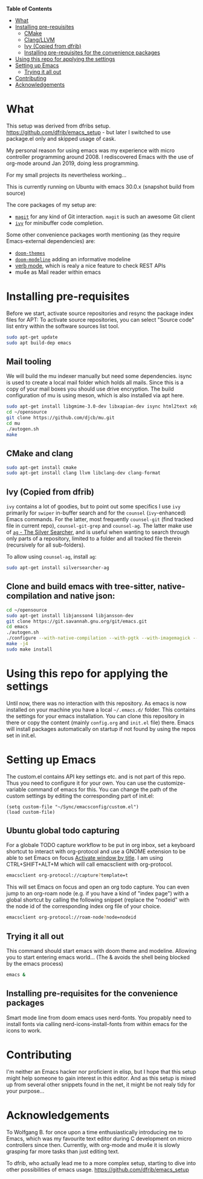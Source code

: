 <!-- markdown-toc start - Don't edit this section. Run M-x markdown-toc-refresh-toc -->
**Table of Contents**

- [What](#what)
- [Installing pre-requisites](#installing-pre-requisites)
    - [CMake](#cmake)
    - [Clang/LLVM](#clangllvm)
    - [Ivy (Copied from dfrib)](#ivy-copied-from-dfrib)
    - [Installing pre-requisites for the convenience packages](#installing-pre-requisites-for-the-convenience-packages)
- [Using this repo for applying the settings](#using-this-repo-for-applying-the-settings)
- [Setting up Emacs](#setting-up-emacs)
    - [Trying it all out](#trying-it-all-out)
- [Contributing](#contributing)
- [Acknowledgements](#acknowledgements)

<!-- markdown-toc end -->
# What

This setup was derived from dfribs setup. https://github.com/dfrib/emacs_setup - but later I switched to use package.el only and skipped usage of cask.

My personal reason for using emacs was my experience with micro controller programming around 2008.
I rediscovered Emacs with the use of org-mode around Jan 2019, doing less programming.

For my small projects its nevertheless working...

This is currently running on Ubuntu with emacs 30.0.x (snapshot build from source)

The core packages of my setup are:

- [`magit`](https://magit.vc/) for any kind of Git interaction. `magit` is such an awesome Git client
- [`ivy`](https://github.com/abo-abo/swiper) for minibuffer code completion.

Some other convenience packages worth mentioning (as they require Emacs-external dependencies) are:

- [`doom-themes`](https://github.com/hlissner/emacs-doom-themes) 
- [`doom-modeline`](https://github.com/seagle0128/doom-modeline) adding an informative modeline
- [verb mode](https://github.com/federicotdn/verb "verb"), which is realy a nice feature to check REST APIs
- mu4e as Mail reader within emacs

# Installing pre-requisites

Before we start, activate source repositories and resync the package index files for APT:
To activate source repositories, you can select "Source code"  list entry within the software sources list tool.

```bash
sudo apt-get update
sudo apt build-dep emacs
```

## Mail tooling

We will build the mu indexer manually but need some dependencies.
isync is used to create a local mail folder which holds all mails. Since this is a copy of your mail boxes you should
use drive encryption. The build configuration of mu is using meson, which is also installed via apt here.

```bash
sudo apt-get install libgmime-3.0-dev libxapian-dev isync html2text xdg-util meson guile-3.0 guile-3.0-dev
cd ~/opensource
git clone https://github.com/djcb/mu.git
cd mu
./autogen.sh
make 
```

## CMake and clang

```bash
sudo apt-get install cmake
sudo apt-get install clang llvm libclang-dev clang-format
```

## Ivy (Copied from dfrib)

`ivy` contains a lot of goodies, but to point out some specifics I use `ivy` primarily for `swiper` in-buffer search and for the `counsel` (`ivy`-enhanced) Emacs commands. For the latter, most frequently `counsel-git` (find tracked file in current repo), `counsel-git-grep` and `counsel-ag`. The latter make use of [`ag` - The Silver Searcher](https://github.com/ggreer/the_silver_searcher), and is useful when wanting to search through only parts of a repository, limited to a folder and all tracked file therein (recursively for all sub-folders).

To allow using `counsel-ag`, install `ag`:

```bash
sudo apt-get install silversearcher-ag
```

## Clone and build emacs with tree-sitter, native-compilation and native json:

```bash
cd ~/opensource
sudo apt-get install libjansson4 libjansson-dev
git clone https://git.savannah.gnu.org/git/emacs.git
cd emacs
./autogen.sh
./configure --with-native-compilation --with-pgtk --with-imagemagick --with-tree-sitter
make -j4
sudo make install
```

# Using this repo for applying the settings

Until now, there was no interaction with this repository. As emacs is now installed on your machine you have a local `~/.emacs.d/` folder.
This contains the settings for your emacs installation. You can clone this repository in there or copy the content (mainly `config.org` and `init.el` file) there. Emacs will install packages automatically on startup if not found by using the repos set in init.el.

# Setting up Emacs

The custom.el contains API key settings etc. and is not part of this repo. Thus you need to configure it for your own. 
You can use the customize-variable command of emacs for this. You can change the path of the custom settings by editing the corresponding part of init.el:

```elisp
(setq custom-file "~/Sync/emacsconfig/custom.el")
(load custom-file)
```

## Ubuntu global todo capturing

For a globale TODO capture workflow to be put in org inbox, set a keyboard shortcut to interact with org-protocol and use a GNOME extension to be able to set Emacs on focus [Activate window by title](https://extensions.gnome.org/extension/5021/activate-window-by-title/). I am using CTRL+SHIFT+ALT+M which will call emacsclient with org-protocol.
```bash
emacsclient org-protocol://capture?template=t 
```

This will set Emacs on focus and open an org todo capture. You can even jump to an org-roam node (e.g. if you have a kind of "index page") with a global shortcut by calling the following snippet (replace the "nodeid" with the node id of the corresponding index org file of your choice.
```bash
emacsclient org-protocol://roam-node?node=nodeid
```

## Trying it all out

This command should start emacs with doom theme and modeline. Allowing you to start entering emacs world... (The & avoids the shell being blocked by the emacs process)

```bash
emacs &
```
## Installing pre-requisites for the convenience packages

Smart mode line from doom emacs uses nerd-fonts. You propably need to install fonts via calling nerd-icons-install-fonts from within emacs for the icons to work.

# Contributing

I'm neither an Emacs hacker nor proficient in elisp, but I hope that this setup might help someone to gain interest in this editor. And as this setup is mixed up from several other snippets found in the net, it might be not realy tidy for your purpose...

# Acknowledgements

To Wolfgang B. for once upon a time enthusiastically introducing me to Emacs, which was my favourite text editor during C development on micro controllers since then. Currently, with org-mode and mu4e it is slowly grasping far more tasks than just editing text.

To dfrib, who actually lead me to a more complex setup, starting to dive into other possibilities of emacs usage.
https://github.com/dfrib/emacs_setup
